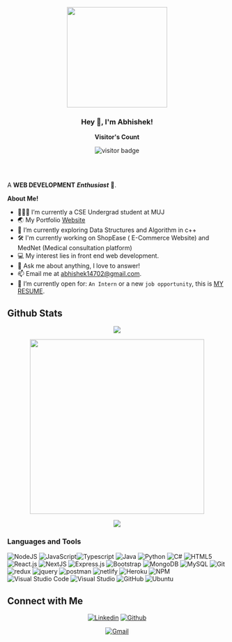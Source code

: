 
<p align="center">
  <img src="https://miro.medium.com/max/2048/1*OohqW5DGh9CQS4hLY5FXzA.png" height="230"/>
</p>



<h3 align="center" title="hehehe"> Hey 👋, I'm Abhishek!</h3>
<p align="center"><b>Visitor's Count</b></p>
<p align="center"><img src="https://profile-counter.glitch.me/abhishek14702/count.svg" alt="visitor badge"/></p>






<br />
<br />

A **WEB DEVELOPMENT** ***Enthusiast*** 🚀.
 

  

**About Me!**

- 👨🏽‍💻 I’m currently a CSE Undergrad student at MUJ
- 🌏 My Portfolio [Website](https://abhi-one.vercel.app)
- 🌱 I’m currently exploring Data Structures and Algorithm in c++
- 🛠️ I'm currently working on ShopEase ( E-Commerce Website) and MedNet (Medical consultation platform)
- 💻 My interest lies in front end web development.
- 💬 Ask me about anything, I love to answer!
- 📫 Email me at [abhishek14702@gmail.com](mailto:jabhishek14702@gmail.com).
-  :thinking: I’m currently open for: `An Intern` or a new `job opportunity`, this is [MY RESUME](https://abhi-one.vercel.app/assets/resume/Abhishek_Bishnoi.pdf).


## Github Stats

<p align="center"><img src="https://github-readme-stats.vercel.app/api/top-langs/?username=abhishek14702&layout=compact&hide=TSQL&theme=chartreuse-dark"></p>
<p align="center" ><img src="https://github-readme-stats.vercel.app/api?username=abhishek14702&count_private=true&show_icons=true&&theme=chartreuse-dark&include_all_commits=true" width="400"></p> 
<p align="center" ><img src="https://github-readme-streak-stats.herokuapp.com?user=abhishek14702&theme=chartreuse-dark"></p>


### Languages and Tools  
![NodeJS](https://img.shields.io/badge/node.js-%2343853D.svg?style=for-the-badge&logo=node.js&logoColor=white) ![JavaScript](https://img.shields.io/badge/javascript-%23323330.svg?style=for-the-badge&logo=javascript&logoColor=%23F7DF1E)![Typescript](https://img.shields.io/badge/typescript-3178C6.svg?style=for-the-badge&logo=typescript&logoColor=white) ![Java](https://img.shields.io/badge/Java-ED8B00?style=for-the-badge&logo=java&logoColor=white) ![Python](https://img.shields.io/badge/python-%2314354C.svg?style=for-the-badge&logo=python&logoColor=white) ![C#](https://img.shields.io/badge/c%23-%23239120.svg?style=for-the-badge&logo=c-sharp&logoColor=white) ![HTML5](https://img.shields.io/badge/html5-%23E34F26.svg?style=for-the-badge&logo=html5&logoColor=white) ![React.js](https://img.shields.io/badge/reactjs-61DAFB.svg?style=for-the-badge&logo=react&logoColor=black) ![NextJS](https://img.shields.io/badge/-NextJS-black?style=flat&logo=nextjs&link=https://github.com/BRdhanani) ![Express.js](https://img.shields.io/badge/express.js-%23404d59.svg?style=for-the-badge&logo=express&logoColor=%2361DAFB)  ![Bootstrap](https://img.shields.io/badge/bootstrap-%23563D7C.svg?style=for-the-badge&logo=bootstrap&logoColor=white) ![MongoDB](https://img.shields.io/badge/MongoDB-%234ea94b.svg?style=for-the-badge&logo=mongodb&logoColor=white) ![MySQL](https://img.shields.io/badge/mysql-%2300f.svg?style=for-the-badge&logo=mysql&logoColor=white)  ![Git](https://img.shields.io/badge/git-%23F05033.svg?style=for-the-badge&logo=git&logoColor=white)
![redux](https://img.shields.io/badge/redux-764ABC.svg?style=for-the-badge&logo=redux&logoColor=white) ![jquery](https://img.shields.io/badge/jquery-0769AD.svg?style=for-the-badge&logo=jquery&logoColor=white) ![postman](https://img.shields.io/badge/postman-FF6C37.svg?style=for-the-badge&logo=postman&logoColor=white) ![netlify](https://img.shields.io/badge/netlify-00C7B7.svg?style=for-the-badge&logo=netlify&logoColor=black) ![Heroku](https://img.shields.io/badge/heroku-430098.svg?style=for-the-badge&logo=heroku&logoColor=white) ![NPM](https://img.shields.io/badge/NPM-%23000000.svg?style=for-the-badge&logo=npm&logoColor=white) ![Visual Studio Code](https://img.shields.io/badge/VisualStudioCode-0078d7.svg?style=for-the-badge&logo=visual-studio-code&logoColor=white) ![Visual Studio](https://img.shields.io/badge/VisualStudio-5C2D91.svg?style=for-the-badge&logo=visual-studio&logoColor=white) ![GitHub](https://img.shields.io/badge/github-%23121011.svg?style=for-the-badge&logo=github&logoColor=white) ![Ubuntu](https://img.shields.io/badge/Ubuntu-E95420?style=for-the-badge&logo=ubuntu&logoColor=white)
  

## Connect with Me


<p align="center">
  <a href="https://www.linkedin.com/in/abhishek-b848441b9/"><img alt="Linkedin" title="Abhishek Bishnoi Linkedin" src="https://img.shields.io/badge/LinkedIn-0077B5?style=for-the-badge&logo=linkedin&logoColor=white"></a>
  <a href="https://github.com/abhishek14702"><img alt="Github" title="Jaydeep Yadav Github" src="https://img.shields.io/badge/GitHub-100000?style=for-the-badge&logo=github&logoColor=white"></a>
 </p>
 <p align="center">
  <a href="mailto:abhishek14702@gmail.com"><img alt="Gmail" title="Abhishek Bishnoi Gmail" src="https://img.shields.io/badge/Gmail-D14836?style=for-the-badge&logo=gmail&logoColor=white"></a>
 
</p>
